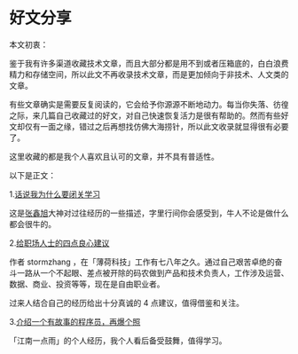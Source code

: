 # 好文分享

本文初衷：

鉴于我有许多渠道收藏技术文章，而且大部分都是用不到或者压箱底的，白白浪费精力和存储空间，所以此文不再收录技术文章，而是更加倾向于非技术、人文类的文章。

有些文章确实是需要反复阅读的，它会给予你源源不断地动力。每当你失落、彷徨之际，来几篇自己收藏过的好文，对自己快速恢复活力是很有帮助的。然而有些好文却仅有一面之缘，错过之后再想找仿佛大海捞针，所以此文收录就显得很有必要了。

这里收藏的都是我个人喜欢且认可的文章，并不具有普适性。

以下是正文：

1.[话说我为什么要闭关学习](http://www.zhangxinxu.com/life/?p=98)

这是[张鑫旭](https://www.zhangxinxu.com/)大神对过往经历的一些描述，字里行间你会感受到，牛人不论是做什么都会很牛的。


2.[给职场人士的四点良心建议](https://mp.weixin.qq.com/s/gz47yH9JMswuilQYVOunwg)

作者 stormzhang ，在「薄荷科技」工作有七八年之久。通过自己艰苦卓绝的奋斗一路从一个不起眼、差点被开除的码农做到产品和技术负责人，工作涉及运营、数据、商业、投资等等，现在是自由职业者。

过来人结合自己的经历给出十分真诚的 4 点建议，值得借鉴和关注。

3.[介绍一个有故事的程序员，再爆个照](https://mp.weixin.qq.com/s/mRcvZkzOoOJZgSM0brrvCA)

「江南一点雨」的个人经历，我个人看后备受鼓舞，值得学习。



